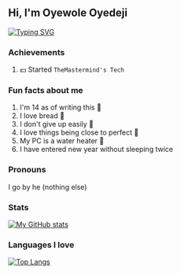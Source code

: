 ## Hi, I'm Oyewole Oyedeji

[![Typing SVG](https://readme-typing-svg.herokuapp.com?font=Open+Sans&pause=1000&color=000000&width=500&lines=CEO+of+TheMastermind's+Tech;JavaScript+fanboy;Lover+of+TailwindCSS;Penestration+tester+(still+learning);Student+at+Starville+School;and+everything+else+in+between)](https://git.io/typing-svg)

### Achievements

1. 💵 Started `TheMastermind's Tech`

### Fun facts about me

1. I'm 14 as of writing this :baby:
2. I love bread :bread:
3. I don't give up easily 💪
4. I love things being close to perfect 💯
5. My PC is a water heater :shower:
6. I have entered new year without sleeping twice

### Pronouns

I go by he (nothing else)

### Stats

[![My GitHub stats](https://github-readme-stats.vercel.app/api?username=OyewoleOyedeji&show_icons=true&theme=vue)](https://github.com/OyewoleOyedeji/github-readme-stats)

### Languages I love
[![Top Langs](https://github-readme-stats.vercel.app/api/top-langs/?username=OyewoleOyedeji)](https://github.com/anuraghazra/github-readme-stats&theme=vue)
